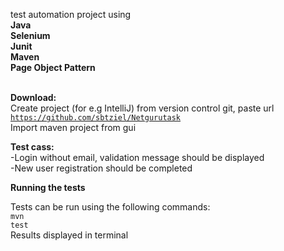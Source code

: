 
test automation project using <br> 
<b>Java <br> 
Selenium <br> 
Junit <br> 
Maven<br>
Page Object Pattern<br><br></b>


<b>Download:</b><br>
Create project (for e.g IntelliJ) from version control git, paste url
<br> <code>https://github.com/sbtziel/Netgurutask</code><br>
Import maven project from gui

<b>Test cass:</b> <br>
-Login without email, validation message should be displayed <br>
-New user registration should be completed


<b>Running the tests</b>

Tests can be run using the following commands:<br>
<code>mvn test</code><br>
Results displayed in terminal
